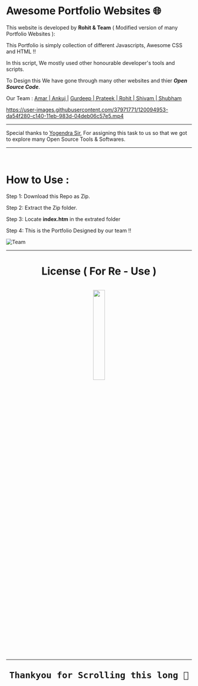 # Awesome Portfolio Websites 🌐



   This website is developed by <b>Rohit & Team</b> ( Modified version of many Portfolio Websites ):

   This Portfolio is simply collection of  different Javascripts, Awesome CSS and HTML !!

   In this script, We mostly used other honourable developer's tools and scripts.
   

   To Design this We have gone through many other websites and thier <i><b>Open Source Code</b></i>.
   
   Our Team : <a href="https://www.instagram.com/amar_7148/"> Amar </a>|<a href="https://www.instagram.com/ankujpandey/"> Ankuj </a>|
<a href="https://www.instagram.com/ronak7661/"> Gurdeep </a>|<a href="https://www.instagram.com/prateek_ak47/"> Prateek </a>|<a href="https://www.instagram.com/rksambhariya/"> Rohit </a>|<a href="https://www.instagram.com/shivamdixit_478/">  Shivam </a>|<a href="https://www.instagram.com/shu6h4m/">  Shubham</a>
   
   
   
https://user-images.githubusercontent.com/37971771/120094953-da54f280-c140-11eb-983d-04deb06c57e5.mp4


   
----------------------------------------------------------------------------------------------------

   Special thanks to <a href="https://www.linkedin.com/in/yogendra-meena-94768140">Yogendra Sir</a>,
   For assigning this task to us so that we got to explore many Open Source Tools & Softwares.

----------------------------------------------------------------------------------------------------


</br>

How to Use :
=============



Step 1: Download this Repo as Zip.

Step 2: Extract the Zip folder.

Step 3: Locate <b>index.htm</b> in the extrated folder

Step 4: This is the Portfolio Designed by our team !!
<br>

![Team](https://user-images.githubusercontent.com/37971771/120080530-03409d80-c0d7-11eb-97ac-5b1fbd0ae34b.png)


----------------------------------------------------------------------------------------------------
<h1 align="center"> 
License ( For Re - Use )
  </br></br>



<img width=25% src="https://media.giphy.com/media/xUPGcJGy8I928yIlAQ/giphy.gif">



----------------------------------------------------------------------------------------------------

    Thankyou for Scrolling this long 🍻

  
